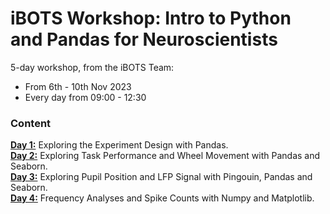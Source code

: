 # iBOTS Workshop: Intro to Python and Pandas for Neuroscientists

5-day workshop, from the iBOTS Team:
- From 6th - 10th Nov 2023
- Every day from 09:00 - 12:30

### Content

[**Day 1:**](day1) Exploring the Experiment Design with Pandas. <br>
[**Day 2:**](day2) Exploring Task Performance and Wheel Movement with Pandas and Seaborn. <br>
[**Day 3:**](day3) Exploring Pupil Position and LFP Signal with Pingouin, Pandas and Seaborn. <br>
[**Day 4:**](day4) Frequency Analyses and Spike Counts with Numpy and Matplotlib. <br>